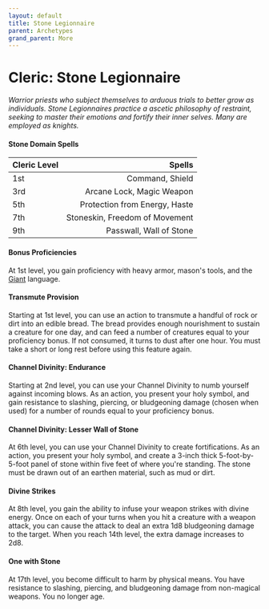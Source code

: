 ```yaml
---
layout: default
title: Stone Legionnaire
parent: Archetypes
grand_parent: More
---
```


# Cleric: Stone Legionnaire

_Warrior priests who subject themselves to arduous trials to better grow as individuals. Stone Legionnaires practice a ascetic philosophy of restraint, seeking to master their emotions and fortify their inner selves. Many are employed as knights._

#### Stone Domain Spells

| Cleric Level |                         Spells |
| :----------- | -----------------------------: |
| 1st          |                Command, Shield |
| 3rd          |      Arcane Lock, Magic Weapon |
| 5th          |  Protection from Energy, Haste |
| 7th          | Stoneskin, Freedom of Movement |
| 9th          |        Passwall, Wall of Stone |


#### Bonus Proficiencies

At 1st level, you gain proficiency with heavy armor, mason's tools, and the [Giant](../languages/secret_languages) language.


#### Transmute Provision

Starting at 1st level, you can use an action to transmute a handful of rock or dirt into an edible bread. The bread provides enough nourishment to sustain a creature for one day, and can feed a number of creatures equal to your proficiency bonus. If not consumed, it turns to dust after one hour. You must take a short or long rest before using this feature again.


#### Channel Divinity: Endurance

Starting at 2nd level, you can use your Channel Divinity to numb yourself against incoming blows. As an action, you present your holy symbol, and gain resistance to slashing, piercing, or bludgeoning damage (chosen when used) for a number of rounds equal to your proficiency bonus.


#### Channel Divinity: Lesser Wall of Stone

At 6th level, you can use your Channel Divinity to create fortifications. As an action, you present your holy symbol, and create a 3-inch thick 5-foot-by-5-foot panel of stone within five feet of where you're standing. The stone must be drawn out of an earthen material, such as mud or dirt.


#### Divine Strikes

At 8th level, you gain the ability to infuse your weapon strikes with divine energy. Once on each of your turns when you hit a creature with a weapon attack, you can cause the attack to deal an extra 1d8 bludgeoning damage to the target. When you reach 14th level, the extra damage increases to 2d8.


#### One with Stone

At 17th level, you become difficult to harm by physical means. You have resistance to slashing, piercing, and bludgeoning damage from non-magical weapons. You no longer age.